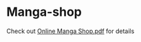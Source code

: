 # Manga-shop
Check out [Online Manga Shop.pdf](https://github.com/sirusw/Manga-shop/blob/master/Online%20Manga%20Shop.pdf) for details
